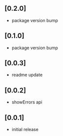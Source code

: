 ## [0.2.0]
* package version bump

## [0.1.0]
* package version bump

## [0.0.3]
* readme update

## [0.0.2]
* showErrors api

## [0.0.1]
* initial release